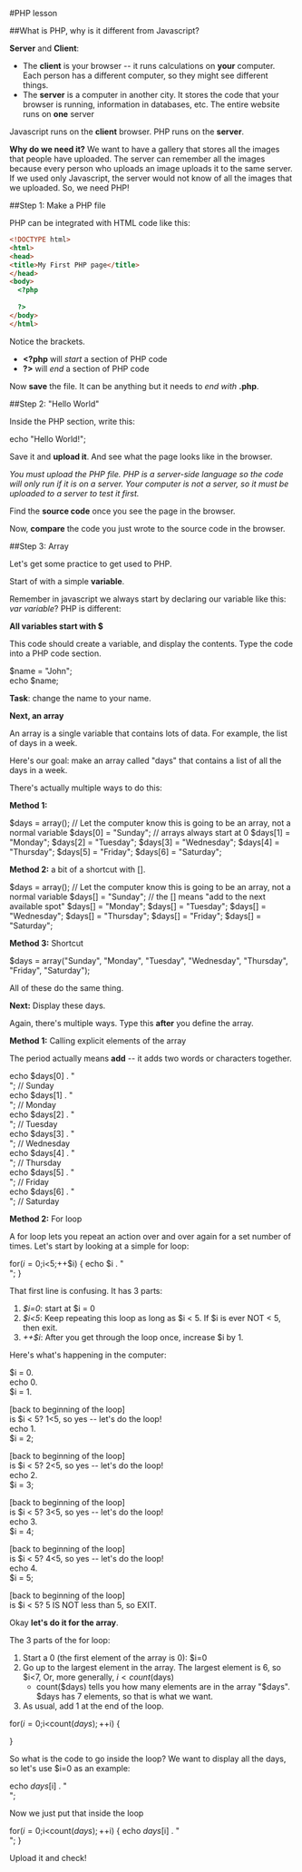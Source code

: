 #PHP lesson

##What is PHP, why is it different from Javascript?

**Server** and **Client**:
- The **client** is your browser -- it runs calculations on **your** computer.  Each person has a different computer, so they might see different things.
- The **server** is a computer in another city.  It stores the code that your browser is running, information in databases, etc.  The entire website runs on **one** server

Javascript runs on the **client** browser.  PHP runs on the **server**.

**Why do we need it?** We want to have a gallery that stores all the images that people have uploaded.  The server can remember all the images because every person who uploads an image uploads it to the same server.  If we used only Javascript, the server would not know of all the images that we uploaded.  So, we need PHP!

##Step 1: Make a PHP file

PHP can be integrated with HTML code like this:

```html
<!DOCTYPE html>  
<html>  
<head>  
<title>My First PHP page</title>  
</head>  
<body>  
  <?php  
      
  ?>  
</body>  
</html>  
```

Notice the **<?php** and **?>** brackets.

- **<?php** will *start* a section of PHP code
- **?>** will *end* a section of PHP code

Now **save** the file.  It can be anything but it needs to *end with* **.php**.

##Step 2: "Hello World"

Inside the PHP section, write this:

  echo "Hello World!";

Save it and **upload it**.  And see what the page looks like in the browser.

*You must upload the PHP file.  PHP is a server-side language so the code will only run if it is on a server.  Your computer is not a server, so it must be uploaded to a server to test it first.*

Find the **source code** once you see the page in the browser.

Now, **compare** the code you just wrote to the source code in the browser.

##Step 3: Array

Let's get some practice to get used to PHP.

Start of with a simple **variable**.

Remember in javascript we always start by declaring our variable like this: *var variable*?  PHP is different:

**All variables start with $** 

This code should create a variable, and display the contents.  Type the code into a PHP code section.

  $name = "John";  
  echo $name;  

**Task**: change the name to your name.

**Next, an array**

An array is a single variable that contains lots of data.  For example, the list of days in a week.  

Here's our goal: make an array called "days" that contains a list of all the days in a week.

There's actually multiple ways to do this: 

**Method 1:**

  $days = array(); // Let the computer know this is going to be an array, not a normal variable
  $days[0] = "Sunday"; // arrays always start at 0
  $days[1] = "Monday";
  $days[2] = "Tuesday";
  $days[3] = "Wednesday";
  $days[4] = "Thursday";
  $days[5] = "Friday";
  $days[6] = "Saturday";

**Method 2:** a bit of a shortcut with [].

  $days = array(); // Let the computer know this is going to be an array, not a normal variable
  $days[] = "Sunday"; // the [] means "add to the next available spot"
  $days[] = "Monday";
  $days[] = "Tuesday";
  $days[] = "Wednesday";
  $days[] = "Thursday";
  $days[] = "Friday";
  $days[] = "Saturday";

**Method 3:** Shortcut

  $days = array("Sunday", "Monday", "Tuesday", "Wednesday", "Thursday", "Friday", "Saturday");

All of these do the same thing.  

**Next:** Display these days.

Again, there's multiple ways.  Type this **after** you define the array.

**Method 1:** Calling explicit elements of the array

The period actually means **add** -- it adds two words or characters together.

  echo $days[0] . "<br />"; // Sunday  
  echo $days[1] . "<br />"; // Monday   
  echo $days[2] . "<br />"; // Tuesday   
  echo $days[3] . "<br />"; // Wednesday   
  echo $days[4] . "<br />"; // Thursday   
  echo $days[5] . "<br />"; // Friday   
  echo $days[6] . "<br />"; // Saturday   

**Method 2:** For loop

A for loop lets you repeat an action over and over again for a set number of times.  Let's start by looking at a simple for loop:

  for($i=0;$i<5;++$i)
  {
    echo $i . "<br />";
  }

That first line is confusing.  It has 3 parts:

1. *$i=0*: start at $i = 0
2. *$i<5*: Keep repeating this loop as long as $i < 5. If $i is ever NOT < 5, then exit.
3. *++$i*: After you get through the loop once, increase $i by 1.

Here's what's happening in the computer:

$i = 0.  
echo 0.  
$i = 1.  
  
[back to beginning of the loop]  
is $i < 5? 1<5, so yes -- let's do the loop!  
echo 1.  
$i = 2;  
  
[back to beginning of the loop]  
is $i < 5? 2<5, so yes -- let's do the loop!  
echo 2.  
$i = 3;  
  
[back to beginning of the loop]  
is $i < 5? 3<5, so yes -- let's do the loop!  
echo 3.  
$i = 4;  
  
[back to beginning of the loop]  
is $i < 5? 4<5, so yes -- let's do the loop!  
echo 4.  
$i = 5;  
  
[back to beginning of the loop]  
is $i < 5? 5 IS NOT less than 5, so EXIT.  

Okay **let's do it for the array**.

The 3 parts of the for loop:

1. Start a 0 (the first element of the array is 0): $i=0
2. Go up to the largest element in the array.  The largest element is 6, so $i<7,  Or, more generally, $i<count($days)
	- count($days) tells you how many elements are in the array "$days".  $days has 7 elements, so that is what we want.
3. As usual, add 1 at the end of the loop.

  for($i=0;$i<count($days);++$i)
  {
   
  }

So what is the code to go inside the loop?  We want to display all the days, so let's use $i=0 as an example:

echo $days[$i] . "<br />";

Now we just put that inside the loop

  for($i=0;$i<count($days);++$i)
  {
    echo $days[$i] . "<br />";
  }

Upload it and check!
